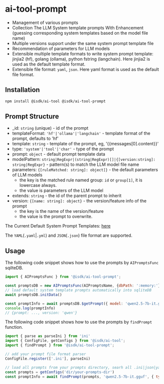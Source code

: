 # ai-tool-prompt

* Management of various prompts
* Collection The LLM System template prompts With Enhancement (guessing corresponding system templates based on the model file name)
* Multiple versions support under the same system prompt template file
* Recommendation of parameters for LLM models
* Extensible multiple template formats to write system prompt template: jinjia2 (hf), golang (ollama), python fstring (langchain). Here jinjia2 is used as the default template format.
* Extensible file format: `yaml`, `json`. Here yaml format is used as the default file format.

## Installation

```bash
npm install @isdk/ai-tool @isdk/ai-tool-prompt
```

## Prompt Structure

* _id: `string` (unique) - id of the prompt
* templateFormat: `'hf'|'ollama'|'langchain'` - template format of the prompt, defaults to 'hf'
* template: `string` - template of the prompt, eg, '{{messages[0].content}}'
* type: `'system'|'tool'|'char'` - type of the prompt
* prompt: `object` - default prompt template data
* modelPattern: `string|RegExpr|(string|RegExpr)[]|{[version:string]: string|RegExpr}` - pattern(s) to match the LLM model file name
* parameters: `{[ruleMatched: string]: object]}` - the default parameters of LLM models
  * the key is the matched rule named group: `id` or `group[1]`, it is lowercase always.
  * the value is parameters of the LLM model
* extends: `string` - the id of the parent prompt to inherit
* version: `{[name: string]: object}` - the version/feature info of the prompt
  * the key is the name of the version/feature
  * the value is the prompt to overwrite.

The Current Default System Prompt Templates: [here](./prompts/)

The `YAML`(`.yaml`|`.yml`) and `JSON`(`.json`) file format are supported.

## Usage

The following code snippet shows how to use the prompts by `AIPromptsFunc` sqilteDB.

```js
import { AIPromptsFunc } from '@isdk/ai-tool-prompt';

const promptsDB = new AIPromptsFunc(AIPromptsName, {dbPath: ':memory:'})
// load default system template prompts automatically into sqliteDB
await promptsDB.initData()

const promptInfo = await promptsDB.$getPrompt({ model: 'qwen2.5-7b-it.gguf', type: 'system' })
console.log(promptInfo)
// {prompt: ..., version: 'qwen'}
```

The following code snippet shows how to use the prompts by `findPrompt` function.

```js
import { parse as parseIni } from 'ini'
import { ConfigFile, getConfigs } from '@isdk/ai-tool';
import { findPrompt } from '@isdk/ai-tool-prompt';

// add your prompt file format parser
ConfigFile.register(['.ini'], parseIni)

// load all prompts from your prompts directory, searh all .ini|json|yaml|yml files
const prompts = getConfigs('dir/your-prompts-dir')
const promptInfo = await findPrompt(prompts, 'qwen2.5-7b-it.gguf', { type: 'system' })
```
